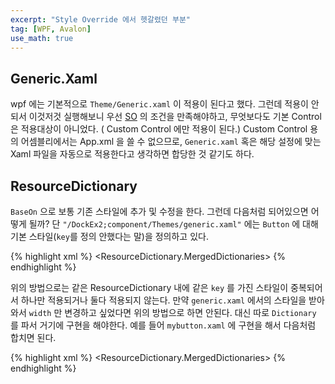 ```yaml
---
excerpt: "Style Override 에서 헷갈렸던 부분"
tag: [WPF, Avalon]
use_math: true
---
```


## Generic.Xaml

wpf 에는 기본적으로 ```Theme/Generic.xaml``` 이 적용이 된다고 했다. 그런데 적용이 안되서 이것저것 실행해보니 우선 [SO](https://stackoverflow.com/questions/11149167/styles-from-generic-xaml-are-not-applied) 의 조건을 만족해야하고, 무엇보다도 기본 Control 은 적용대상이 아니었다. ( Custom Control 에만 적용이 된다.) Custom Control 용의 어셈블리에서는 App.xml 을 쓸 수 없으므로, ```Generic.xaml``` 혹은 해당 설정에 맞는 Xaml 파일을 자동으로 적용한다고 생각하면 합당한 것 같기도 하다.

## ResourceDictionary

```BaseOn``` 으로 보통 기존 스타일에 추가 및 수정을 한다. 그런데 다음처럼 되어있으면 어떻게 될까? 단 ```"/DockEx2;component/Themes/generic.xaml"``` 에는 ```Button``` 에 대해 기본 스타일(```key```를 정의 안했다는 말)을 정의하고 있다.

{% highlight xml %}
    <ResourceDictionary>
            <ResourceDictionary.MergedDictionaries>
                <ResourceDictionary Source="/DockEx2;component/Themes/generic.xaml"/>
                <ResourceDictionary>
                    <Style TargetType="Button" BasedOn="{StaticResource {x:Type Button}}">
        				<Setter Property="Width" Value="333"/>
    				</Style>
                </ResourceDictionary>
        </ResourceDictionary>
{% endhighlight %}

 위의 방법으로는 같은 ResourceDictionary 내에 같은 ```key``` 를 가진 스타일이 중복되어서 하나만 적용되거나 둘다 적용되지 않는다. 만약 ```generic.xaml``` 에서의 스타일을 받아와서 ```width``` 만 변경하고 싶었다면 위의 방법으로 하면 안된다. 대신 따로 ```Dictionary``` 를 파서 거기에 구현을 해야한다. 예를 들어 ```mybutton.xaml``` 에 구현을 해서 다음처럼 합치면 된다.
 
 {% highlight xml %}
    <ResourceDictionary>
            <ResourceDictionary.MergedDictionaries>
                <ResourceDictionary Source="/DockEx2;component/Themes/generic.xaml"/>
                <ResourceDictionary Source="/DockEx2;component/Themes/mybutton.xaml"/>
        </ResourceDictionary>
{% endhighlight %}
